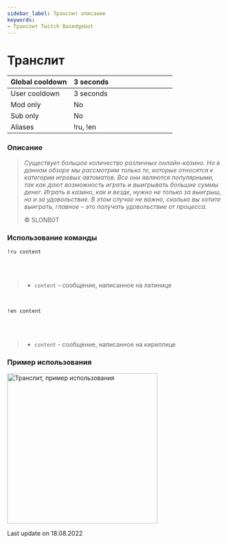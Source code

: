 ```yaml
---
sidebar_label: Транслит описание
keywords:
- Транслит Twitch Basedgebot
---
```


# Транслит

| Global cooldown | 3 seconds⠀⠀⠀⠀⠀⠀⠀⠀⠀⠀⠀⠀ |
|:----------------|:----------------------|
| User cooldown   | 3 seconds             |
| Mod only        | No                    |
| Sub only        | No                    |
| Aliases         | !ru, !en              |

### Описание

> *<quote>Существует большое количество различных онлайн-казино. Но в данном обзоре мы рассмотрим только те, которые относятся к категории игровых автоматов. Все они являются популярными, так как дают возможность играть и выигрывать большие суммы денег. Играть в казино, как и везде, нужно не только за выигрыш, но и за удовольствие. В этом случае не важно, сколько вы хотите выиграть, главное – это получать удовольствие от процесса.</quote>*
>
> © SLONB0T

### Использование команды

<code>!ru content</code>

<br/>
<br/>

>- <code>content</code>  -  сообщение, написанное на латинице

<br/>

<code>!en content</code>

<br/>
<br/>

>- <code>content</code>  -  сообщение, написанное на кириллице

### Пример использования

<img src="https://media1.giphy.com/media/kpJzY5Mngx8iJXOjny/giphy.gif?cid=790b7611f544b3e1b46c8e7728edba8748da34b35ac3908e&rid=giphy.gif&ct=g" alt="Транслит, пример использования" width="350"/>

<p class="update">Last update on 18.08.2022</p>
